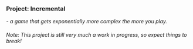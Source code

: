 ### Project: Incremental
_- a game that gets exponentially more complex the more you play._
###### Note: This project is still very much a work in progress, so expect things to break!
